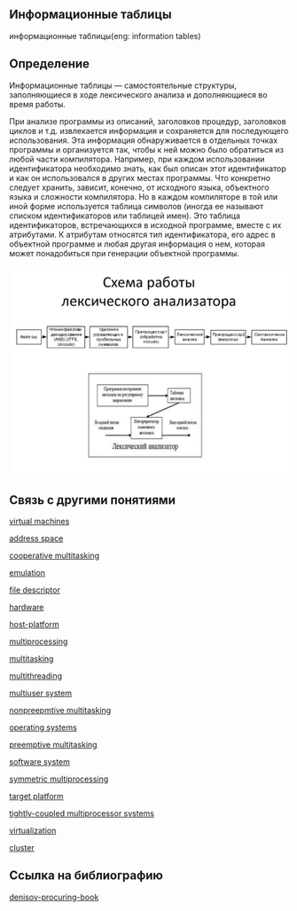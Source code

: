 ## Информационные таблицы
информационные таблицы(eng: information tables) 

## Определение
Информационные таблицы — самостоятельные структуры, заполняющиеся в ходе лексического анализа и дополняющиеся во время работы.

При анализе программы из описаний, заголовков процедур, заголовков циклов и т.д. извлекается информация и сохраняется для последующего использования. Эта информация обнаруживается в отдельных точках программы и организуется так, чтобы к ней можно было обратиться из любой части компилятора. Например, при каждом использовании идентификатора необходимо знать, как был описан этот идентификатор и как он использовался в других местах программы. Что конкретно следует хранить, зависит, конечно, от исходного языка, объектного языка и сложности компилятора. Но в каждом компиляторе в той или иной форме используется таблица символов (иногда ее называют списком идентификаторов или таблицей имен). Это таблица идентификаторов, встречающихся в исходной программе, вместе с их атрибутами. К атрибутам относятся тип идентификатора, его адрес в объектной программе и любая другая информация о нем, которая может понадобиться при генерации объектной программы.

![lexical analyzer](https://github.com/vernikkkkkkkkkkkkkkkkkkk/concept_new/blob/main/images/lexical%20analyzer.png "Общая схема работы лексического анализатора")
## Связь с другими понятиями

[virtual machines](https://github.com/vernikkkkkkkkkkkkkkkkkkk/concept/blob/main/virtual%20machines/virtual%20machines/virtual%20machines.md)

[address space](https://github.com/vernikkkkkkkkkkkkkkkkkkk/concept/blob/main/virtual%20machines/virtual%20machines/address%20space.md)

[cooperative multitasking](https://github.com/vernikkkkkkkkkkkkkkkkkkk/concept/blob/main/virtual%20machines/virtual%20machines/cooperative%20multitasking.md)

[emulation](https://github.com/vernikkkkkkkkkkkkkkkkkkk/concept/blob/main/virtual%20machines/virtual%20machines/emulation.md)

[file descriptor](https://github.com/vernikkkkkkkkkkkkkkkkkkk/concept/blob/main/virtual%20machines/virtual%20machines/file%20descriptor.md)

[hardware](https://github.com/vernikkkkkkkkkkkkkkkkkkk/concept/blob/main/virtual%20machines/virtual%20machines/hardware.md)

[host-platform](https://github.com/vernikkkkkkkkkkkkkkkkkkk/concept/blob/main/virtual%20machines/virtual%20machines/host-platform.md)

[multiprocessing](https://github.com/vernikkkkkkkkkkkkkkkkkkk/concept/blob/main/virtual%20machines/virtual%20machines/multiprocessing.md)

[multitasking](https://github.com/vernikkkkkkkkkkkkkkkkkkk/concept/blob/main/virtual%20machines/virtual%20machines/multitasking.md)

[multithreading](https://github.com/vernikkkkkkkkkkkkkkkkkkk/concept/blob/main/virtual%20machines/virtual%20machines/multithreading.md)

[multiuser system](https://github.com/vernikkkkkkkkkkkkkkkkkkk/concept/blob/main/virtual%20machines/virtual%20machines/multiuser%20system.md)

[nonpreepmtive multitasking](https://github.com/vernikkkkkkkkkkkkkkkkkkk/concept/blob/main/virtual%20machines/virtual%20machines/nonpreepmtive%20multitasking.md)

[operating systems](https://github.com/vernikkkkkkkkkkkkkkkkkkk/concept/blob/main/virtual%20machines/virtual%20machines/operating%20systems.md)

[preemptive multitasking](https://github.com/vernikkkkkkkkkkkkkkkkkkk/concept/blob/main/virtual%20machines/virtual%20machines/preemptive%20multitasking.md)
 
[software system](https://github.com/vernikkkkkkkkkkkkkkkkkkk/concept/blob/main/virtual%20machines/virtual%20machines/software%20system.md)

[symmetric multiprocessing](https://github.com/vernikkkkkkkkkkkkkkkkkkk/concept/blob/main/virtual%20machines/virtual%20machines/symmetric%20multiprocessing.md)

[target platform](https://github.com/vernikkkkkkkkkkkkkkkkkkk/concept/blob/main/virtual%20machines/virtual%20machines/target%20platform.md)

[tightly-coupled multiprocessor systems](https://github.com/vernikkkkkkkkkkkkkkkkkkk/concept/blob/main/virtual%20machines/virtual%20machines/tightly-coupled%20multiprocessor%20systems.md)

[virtualization](https://github.com/vernikkkkkkkkkkkkkkkkkkk/concept/blob/main/virtual%20machines/virtual%20machines/virtualization.md)

[cluster](https://github.com/vernikkkkkkkkkkkkkkkkkkk/concept/blob/main/virtual%20machines/virtual%20machines/%D1%81luster.md)
## Cсылка на библиографию
[denisov-procuring-book](https://github.com/vernikkkkkkkkkkkkkkkkkkk/concept/blob/main/bibliography/virtual%20machines/denisov-procuring-book.md)


